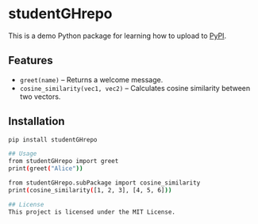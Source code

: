 # studentGHrepo

This is a demo Python package for learning how to upload to [PyPI](https://pypi.org/).

## Features

- `greet(name)` – Returns a welcome message.
- `cosine_similarity(vec1, vec2)` – Calculates cosine similarity between two vectors.

## Installation

```bash
pip install studentGHrepo

## Usage
from studentGHrepo import greet
print(greet("Alice"))

from studentGHrepo.subPackage import cosine_similarity
print(cosine_similarity([1, 2, 3], [4, 5, 6]))

## License
This project is licensed under the MIT License.
